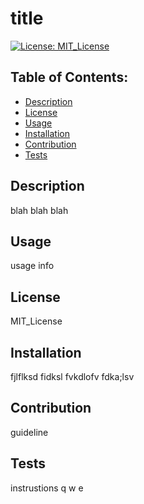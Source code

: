 # title
[![License: MIT_License](https://img.shields.io/badge/License-MIT_License-blue.svg)](undefined)


## Table of Contents:

* [Description](#description)
* [License](#license)
* [Usage](#usage)  
* [Installation](#installation)
* [Contribution](#contribution)
* [Tests](#tests)


## Description
blah blah blah 
## Usage
usage info
## License
MIT_License
## Installation
fjlflksd fidksl fvkdlofv fdka;lsv
## Contribution
guideline
## Tests
instrustions q w e
